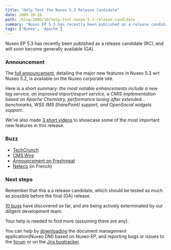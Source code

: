 ```yaml
---
title: "Help Test the Nuxeo 5.3 Release Candidate"
date: 2009-10-16
path: /blog/2009/10/help-test-nuxeo-5-3-release-candidate
summary: "Nuxeo EP 5.3 has recently been published as a release candidate (RC), and will soon become generally available (GA)."
tags: ['Nuxeo', 'Apache']
---
```


<p>Nuxeo EP 5.3 has recently been published as a release candidate (RC), and will soon become generally available (GA).</p> 
 <h3>Announcement</h3> 
 <p>The <a href="http://www.nuxeo.com/en/about/news/nuxeo-dm-53">full announcement</a>, detailing the major new features in Nuxeo 5.3 wrt Nuxeo 5.2, is available on the Nuxeo corporate site.</p> 
 <p>Here is a short summary: <em>the most notable enhancements include a new tag service, an improved import/export service, a CMIS implementation based on Apache Chemistry, performance tuning after extended&#8230; benchmarks, WSS (MS SharePoint) support, and OpenSocial widgets support.</em></p> 
 <p>We&#8217;ve also made <a href="http://www.nuxeo.com/en/products/dm/nuxeo-dm-5.3">3 short videos</a> to showcase some of the most important new features in this release.</p> 
 <h3>Buzz</h3> 
 <ul><li><a href="http://www.techcrunchit.com/2009/10/15/nuxeo-releases-ecm-product-with-opensocial-capabilities/#comments">TechCrunch</a></li>
<li><a href="http://www.cmswire.com/cms/enterprise-cms/open-source-nuxeo-ep-and-dm-53-support-opensocial-005795.php">CMS Wire</a></li>
<li><a href="http://unix.freshmeat.net/projects/nuxeoep/releases/306769">Announcement on Freshmeat</a></li>
<li><a href="http://www.neteco.com/305676-nuxeo-dm-5-3-gestion-documentaire-open-source.html">Neteco</a> (in French)</li>
</ul><h3>Next steps</h3> 
 <p>Remember that this a a release candidate, which should be tested as much as possible before the final (GA) release.</p> 
 <p><a href="http://jira.nuxeo.org/secure/IssueNavigator.jspa?reset=true&amp;mode=hide&amp;sorter/order=DESC&amp;sorter/field=priority&amp;resolution=-1&amp;pid=10011&amp;fixfor=10812">10 bugs</a> have discovered so far, and are being actively exterminated by our diligent development team:</p> 
 <p>Your help is needed to find more (assuming there are any).</p> 
 <p>You can help by <a href="">downloading</a> the document management application(Nuxeo DM) based on Nuxeo EP, and reporting bugs or issues to the <a href="http://www.nuxeo.org/discussion/">forum</a> or on the <a href="http://jira.nuxeo.org/browse/NXP">Jira bugtracker</a>.</p> 

